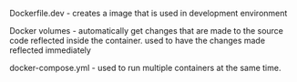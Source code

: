 Dockerfile.dev - creates a image that is used in development environment

Docker volumes - automatically get changes that are made to the source code reflected inside the container.
used to have the changes made reflected immediately

docker-compose.yml - used to run multiple containers at the same time.

